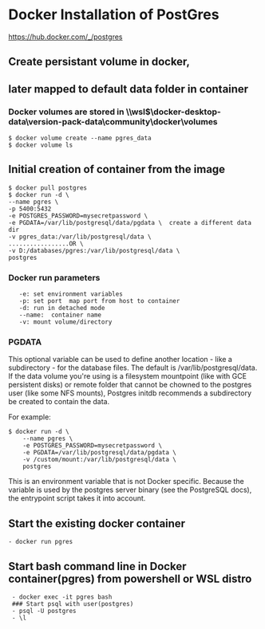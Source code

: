 #  Docker Installation of PostGres
https://hub.docker.com/_/postgres



## Create persistant volume in docker,
## later mapped to default data folder in container
### Docker volumes are stored in \\\wsl$\docker-desktop-data\version-pack-data\community\docker\volumes  

    $ docker volume create --name pgres_data  
    $ docker volume ls
    
## Initial creation of container from the image  
    $ docker pull postgres  
    $ docker run -d \
    --name pgres \
    -p 5400:5432  
    -e POSTGRES_PASSWORD=mysecretpassword \
    -e PGDATA=/var/lib/postgresql/data/pgdata \  create a different data dir
    -v pgres_data:/var/lib/postgresql/data \  
    .................OR \
    -v D:/databases/pgres:/var/lib/postgresql/data \
    postgres
    
### Docker run parameters
       -e: set environment variables
       -p: set port  map port from host to container
       -d: run in detached mode
       --name:  container name
       -v: mount volume/directory
### PGDATA  
This optional variable can be used to define another location - like a subdirectory - for the database files. The default is /var/lib/postgresql/data. If the data volume you're using is a filesystem mountpoint (like with GCE persistent disks) or remote folder that cannot be chowned to the postgres user (like some NFS mounts), Postgres initdb recommends a subdirectory be created to contain the data.

For example:

    $ docker run -d \
        --name pgres \
        -e POSTGRES_PASSWORD=mysecretpassword \
        -e PGDATA=/var/lib/postgresql/data/pgdata \
        -v /custom/mount:/var/lib/postgresql/data \
        postgres
This is an environment variable that is not Docker specific. Because the variable is used by the postgres server binary (see the PostgreSQL docs), the entrypoint script takes it into account.

## Start the existing docker container

    - docker run pgres


## Start bash command line in Docker container(pgres) from powershell or WSL distro
     - docker exec -it pgres bash
     ### Start psql with user(postgres)
     - psql -U postgres
     - \l